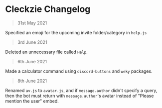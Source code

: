 # Cleckzie Changelog

> 31st May 2021 <br>

Specified an emoji for the upcoming invite folder/category in `help.js`

> 3rd June 2021 <br>

Deleted an unnecessary file called `Help`.

>  6th June 2021 <br>

Made a calculator command using `discord-buttons` and `weky` packages.

> 8th June 2021 <br>

Renamed `av.js` to `avatar.js`, and if `message.author` didn't specify a query, then the bot must return with `message.author`'s avatar instead of "Please mention the user" embed.
